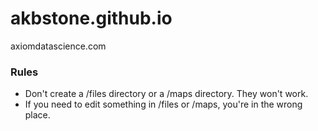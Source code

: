 akbstone.github.io
==================

axiomdatascience.com

### Rules
- Don't create a /files directory or a /maps directory. They won't work.
- If you need to edit something in /files or /maps, you're in the wrong place.